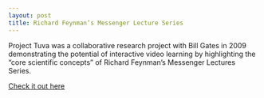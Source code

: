 ```yaml
---
layout: post
title: Richard Feynman’s Messenger Lecture Series
---
```


Project Tuva was a collaborative research project with Bill Gates in 2009 demonstrating the potential of interactive video learning by highlighting the “core scientific concepts” of Richard Feynman’s Messenger Lectures Series. 

[Check it out here](https://www.microsoft.com/en-us/research/project/tuva-richard-feynman/?from=http%3A%2F%2Fresearch.microsoft.com%2Fapps%2Ftools%2Ftuva%2F#data=3%7C%7C%7C)